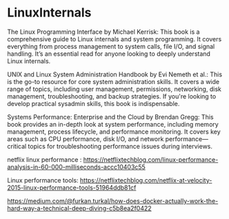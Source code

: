 # LinuxInternals
The Linux Programming Interface by Michael Kerrisk: This book is a comprehensive guide to Linux internals and system programming. It covers everything from process management to system calls, file I/O, and signal handling. It’s an essential read for anyone looking to deeply understand Linux internals.

UNIX and Linux System Administration Handbook by Evi Nemeth et al.: This is the go-to resource for core system administration skills. It covers a wide range of topics, including user management, permissions, networking, disk management, troubleshooting, and backup strategies. If you're looking to develop practical sysadmin skills, this book is indispensable.

Systems Performance: Enterprise and the Cloud by Brendan Gregg: This book provides an in-depth look at system performance, including memory management, process lifecycle, and performance monitoring. It covers key areas such as CPU performance, disk I/O, and network performance—critical topics for troubleshooting performance issues during interviews.

netflix linux performance : https://netflixtechblog.com/linux-performance-analysis-in-60-000-milliseconds-accc10403c55

Linux performance tools: https://netflixtechblog.com/netflix-at-velocity-2015-linux-performance-tools-51964ddb81cf

https://medium.com/@furkan.turkal/how-does-docker-actually-work-the-hard-way-a-technical-deep-diving-c5b8ea2f0422
